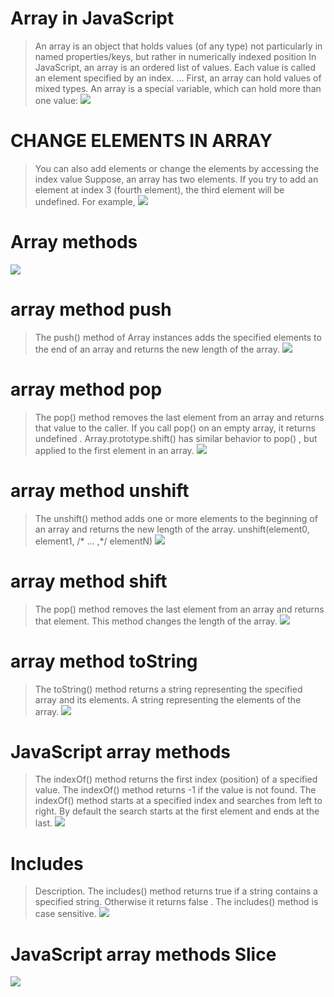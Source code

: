 # Array in JavaScript
>An array is an object that holds values (of any type) not particularly in named properties/keys, 
but rather in numerically indexed position
In JavaScript, an array is an ordered list of values. Each value is called an element specified by 
an index. ... First, an array can hold values of mixed types.
An array is a special variable, which can hold more than one value:
![](./Array%20in%20JavaScript.png)
# CHANGE ELEMENTS IN ARRAY
>You can also add elements or change the elements by accessing the index value
Suppose, an array has two elements. If you try to add an element at index 3 (fourth 
element), the third element will be undefined. For example,
![](./CHANGE%20ELEMENTS%20IN%20ARRAY.png)
# Array methods
![](./array%20methods.png)
# array method push
>The push() method of Array instances adds the specified elements to the end of an array and returns the new length of the array.
![](./push().jpg)
# array method pop
>The pop() method removes the last element from an array and returns that value to the caller. If you call pop() on an empty array, it returns undefined . Array.prototype.shift() has similar behavior to pop() , but applied to the first element in an array.
![](./pop().jpg)
# array method unshift 
>The unshift() method adds one or more elements to the beginning of an array and
returns the new length of the array. 
unshift(element0, element1, /* … ,*/ elementN) 
![](./unshift.jpg)
# array method shift
>The pop() method removes the last element from an array and returns that element. 
This method changes the length of the array. 
![](./shift.jpg)
# array method toString
>The toString() method returns a string representing the specified array and its
elements. 
A string representing the elements of the array.
![](./The%20toString().jpg)
# JavaScript array methods
>The indexOf() method returns the first index (position) of a specified value. The indexOf() method returns -1 if the value is not found. The indexOf() method starts at a specified index and searches from left to right. By default the search starts at the first element and ends at the last.
![](./indexof.jpg)
# Includes
>Description. The includes() method returns true if a string contains a specified string. Otherwise it returns false . The includes() method is case sensitive.
![](./Includes.jpg)
# JavaScript array methods Slice
![](./Slice.jpg)